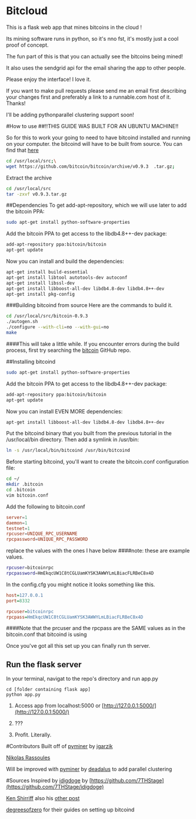 # Bitcloud

This is a flask web app that mines bitcoins in the cloud !

Its mining software runs in python, so it's nno fst, it's mostly just a cool proof of concept. 

The fun part of this is that you can actually see the bitcoins being mined!

It also uses the sendgrid api for the email sharing the app to other people.

Please enjoy the interface! I love it.


If you want to make pull requests please send me an email first describing your changes first and preferably a link to a runnable.com host of it. Thanks!

I'll be adding pythonparallel clustering support soon!

#How to use
##!!THIS GUIDE WAS BUILT FOR AN UBUNTU MACHINE!!

So for this to work your going to need to have bitcoind installed and running on your computer. the bitcoind will have to be built from source. You can find that [here](https://github.com/bitcoin/bitcoin/releases)

```bash 
cd /usr/local/src;\
wget https://github.com/bitcoin/bitcoin/archive/v0.9.3	.tar.gz;
```
Extract the archive
```bash
cd /usr/local/src
tar -zxvf v0.9.3.tar.gz
```

##Dependencies
To get add-apt-repository, which we will use later to add the bitcoin PPA:

```bash
sudo apt-get install python-software-properties
```
Add the bitcoin PPA to get access to the libdb4.8++-dev package:

```bash 
add-apt-repository ppa:bitcoin/bitcoin
apt-get update
```
Now you can install and build the dependencies: 

```bash
apt-get install build-essential
apt-get install libtool autotools-dev autoconf
apt-get install libssl-dev
apt-get install libboost-all-dev libdb4.8-dev libdb4.8++-dev
apt-get install pkg-config
```
###Building bitcoind from source
Here are the commands to build it.
```bash
cd /usr/local/src/bitcoin-0.9.3
./autogen.sh
./configure --with-cli=no --with-gui=no
make
```
####This will take a little while. 
If you encounter errors during the build process, first try searching the [bitcoin](https://github.com/bitcoin/bitcoin) GitHub repo. 

##Installing bitcoind

```bash
sudo apt-get install python-software-properties
```
Add the bitcoin PPA to get access to the libdb4.8++-dev package:

```bash
add-apt-repository ppa:bitcoin/bitcoin
apt-get update
```

Now you can install EVEN MORE dependencies:

```bash
apt-get install libboost-all-dev libdb4.8-dev libdb4.8++-dev
```
Put the bitcoind binary that you built from the previous tutorial in the /usr/local/bin directory. Then add a symlink in /usr/bin:

```bash
ln -s /usr/local/bin/bitcoind /usr/bin/bitcoind
```
Before starting bitcoind, you'll want to create the bitcoin.conf configuration file:
```bash
cd ~/
mkdir .bitcoin
cd .bitcoin
vim bitcoin.conf
```
Add the following to bitcoin.conf 
```conf 
server=1
daemon=1
testnet=1
rpcuser=UNIQUE_RPC_USERNAME
rpcpassword=UNIQUE_RPC_PASSWORD
```
replace the values with the ones I have below
####note: these are example values. 
```bash
rpcuser=bitcoinrpc
rpcpassword=HmEkqcUW1C8tCGLUamKYSK3AWWYLmLBiacFLRBeC8x4D
```
In the config.cfg you might notice it looks something like this.

```cfg 
host=127.0.0.1
port=8332

rpcuser=bitcoinrpc
rpcpass=HmEkqcUW1C8tCGLUamKYSK3AWWYLmLBiacFLRBeC8x4D
```
####Note that the prcuser and the rpcpass are the SAME values as in the bitcoin.conf that bitcoind is using

Once you've got all this set up you can finally run th server.


## Run the flask server

In your terminal, navigat to the repo's directory and run app.py
```
cd [folder containing flask app]
python app.py
```

1. Access app from localhost:5000 or [http://127.0.0.1:5000/](http://127.0.0.1:5000/)

2. ???

3. Profit. Literally.

#Contributors
Built off of [pyminer](https://github.com/jgarzik/pyminer) by [jgarzik](https://github.com/jgarzik)

[Nikolas Rassoules](http://www.gotchagoodside.com/)

Will be improved with [pyminer](https://github.com/daedalus/pyminer) by [deadalus](https://github.com/daedalus/) to add parallel clustering

#Sources
Inspired by [idigdoge](http://www.idigdoge.com/) by [https://github.com/7THStage](https://github.com/7THStage/idigdoge)

[Ken Shirriff](http://www.righto.com/2014/02/bitcoins-hard-way-using-raw-bitcoin.html)
also his [other post](http://www.righto.com/2014/02/bitcoin-mining-hard-way-algorithms.html)

[degreesofzero](https://degreesofzero.com/article/installing-bitcoind-on-ubuntu.html) for their guides on setting up bitcoind


